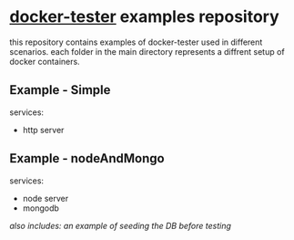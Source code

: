 [docker-tester](https://github.com/mintzo/docker-tester) examples repository
=========
this repository contains examples of docker-tester used in different scenarios.
each folder in the main directory represents a diffrent setup of docker containers.

## Example - Simple
services:
- http server

## Example - nodeAndMongo
services:
- node server
- mongodb 

_also includes: an example of seeding the DB before testing_